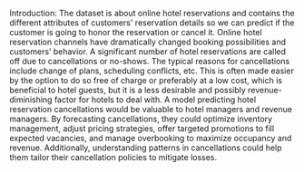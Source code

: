 Introduction:
The dataset is about online hotel reservations and contains the different attributes of customers' 
reservation details so we can predict if the customer is going to honor the reservation or cancel 
it.
Online hotel reservation channels have dramatically changed booking possibilities and 
customers’ behavior. A significant number of hotel reservations are called off due to 
cancellations or no-shows. The typical reasons for cancellations include change of plans, 
scheduling conflicts, etc. This is often made easier by the option to do so free of charge or 
preferably at a low cost, which is beneficial to hotel guests, but it is a less desirable and possibly 
revenue-diminishing factor for hotels to deal with.
A model predicting hotel reservation cancellations would be valuable to hotel managers and 
revenue managers. By forecasting cancellations, they could optimize inventory management, 
adjust pricing strategies, offer targeted promotions to fill expected vacancies, and manage 
overbooking to maximize occupancy and revenue. Additionally, understanding patterns in 
cancellations could help them tailor their cancellation policies to mitigate losses.
